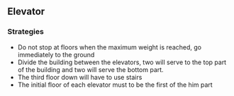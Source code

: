 ## Elevator

### Strategies

 - Do not stop at floors when the maximum weight is reached, go immediately to the ground
 - Divide the building between the elevators, two will serve to the top part of the building and two will serve the bottom part.
 - The third floor down will have to use stairs
 - The initial floor of each elevator must to be the first of the him part
